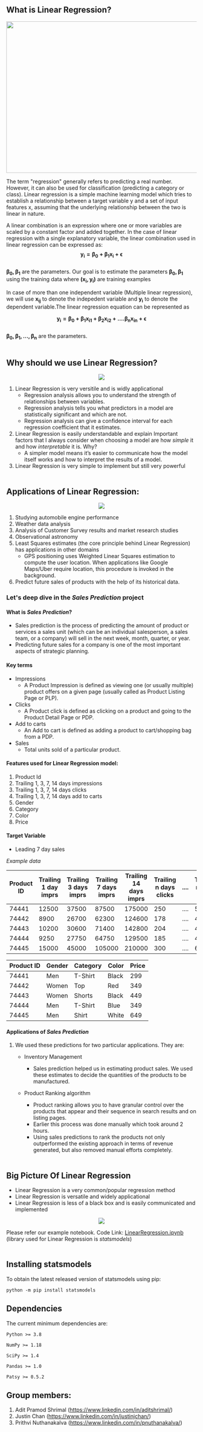 ## What is Linear Regression?

<center><img src='images/slr.png' width="600" height="400" ></center>

The term "regression"  generally refers to predicting a real number. However, it can also be used for classification (predicting a category or class). Linear regression is a simple machine learning model which tries to establish a relationship between a target variable y and a set of input features x, assuming that the underlying relationship between the two is linear in nature.

A linear combination is an expression where one or more variables are scaled by a constant factor and added together. 
In the case of linear regression with a single explanatory variable, the linear combination used in linear regression can be expressed as:
    $$\mathbf{y_{i} = \beta_0 + \beta_1 x_i + \epsilon}$$   
    $\mathbf{\beta_0,\beta_1}$ are the parameters. Our goal is to estimate the parameters
    $\mathbf{\beta_0,\beta_1}$ using the training data where $\mathbf{(x_i, y_i)}$ are training examples

In case of more than one independent variable (Multiple linear regression), we will use $\mathbf{x_{ij}}$ to denote the indepedent variable and $\mathbf{y_{i}}$ to denote the dependent variable.The linear regression equation can be represented as

$$\mathbf{y_{i} = \beta_0 + \beta_1 x_{i1} + \beta_2 x_{i2} + .... \beta_n  x_{in} + \epsilon}$$  
$\mathbf{\beta_0,\beta_1,...,\beta_n}$ are the parameters.
<br><br>
## Why should we use Linear Regression?

<center><img src='images/why.png'></center>

1. Linear Regression is very versitile and is widly applicational
    - Regression analysis allows you to understand the strength of relationships between variables.
    - Regression analysis tells you what predictors in a model are statistically significant and which are not. 
    - Regression analysis can give a confidence interval for each regression coefficient that it estimates.
2. Linear Regression is easily understandable and explain
    Important factors that I always consider when choosing a model are how *simple* it and how *interpretable* it is. Why?
    - A simpler model means it’s easier to communicate how the model itself works and how to interpret the results of a model.
3. Linear Regression is very simple to implement but still very powerful
<br><br>
## Applications of Linear Regression:

<center><img src='images/apply.png'></center>

1. Studying automobile engine performance
2. Weather data analysis
3. Analysis of Customer Survey results and market research studies
4. Observational astronomy
5. Least Squares estimates (the core principle behind Linear Regression) has applications in other domains
    - GPS positioning uses Weighted Linear Squares estimation to compute the user location. When applications like Google Maps/Uber require location, this procedure is invoked in the background.
6. Predict future sales of products with the help of its historical data.

### Let's deep dive in the *Sales Prediction* project

#### What is *Sales Prediction*?

- Sales prediction is the process of predicting the amount of product or services a sales unit (which can be an individual salesperson, a sales team, or a company) will sell in the next week, month, quarter, or year. 
- Predicting future sales for a company is one of the most important aspects of strategic planning.

#### Key terms
- Impressions
    - A Product Impression is defined as viewing one (or usually multiple) product offers on a given page (usually called as Product Listing Page or PLP).
- Clicks
    - A Product click is defined as clicking on a product and going to the Product Detail Page or PDP.
- Add to carts
    - An Add to cart is defined as adding a product to cart/shopping bag from a PDP.
- Sales
    - Total units sold of a particular product.
    
#### Features used for Linear Regression model:
1. Product Id
2. Trailing 1, 3, 7, 14 days impressions
3. Trailing 1, 3, 7, 14 days clicks
4. Trailing 1, 3, 7, 14 days add to carts
5. Gender
6. Category
7. Color
8. Price

#### Target Variable
- Leading 7 day sales

*Example data*

| Product ID | Trailing 1 day imprs | Trailing 3 days imprs | Trailing 7 days imprs | Trailing 14 days imprs | Trailing n days clicks | .... | Trailing n days a2cs | .... | Leading n days sales |
|------------|----------------------|-----------------------|-----------------------|------------------------|------------------------|------|----------------------|------|----------------------|
| 74441      | 12500                | 37500                 | 87500                 | 175000                 | 250                    | .... | 5                    | .... | 1                    |
| 74442      | 8900                 | 26700                 | 62300                 | 124600                 | 178                    | .... | 4                    | .... | 1                    |
| 74443      | 10200                | 30600                 | 71400                 | 142800                 | 204                    | .... | 4                    | .... | 1                    |
| 74444      | 9250                 | 27750                 | 64750                 | 129500                 | 185                    | .... | 4                    | .... | 1                    |
| 74445      | 15000                | 45000                 | 105000                | 210000                 | 300                    | .... | 6                    | .... | 2                    |


| Product ID | Gender | Category | Color | Price |
|------------|--------|----------|-------|-------|
| 74441      | Men    | T-Shirt  | Black | 299   |
| 74442      | Women  | Top      | Red   | 349   |
| 74443      | Women  | Shorts   | Black | 449   |
| 74444      | Men    | T-Shirt  | Blue  | 349   |
| 74445      | Men    | Shirt    | White | 649   |

#### Applications of *Sales Prediction*
1. We used these predictions for two particular applications. They are:
    - Inventory Management
        - Sales prediction helped us in estimating product sales. We used these estimates to decide the quantities of the products to be manufactured.
        
    - Product Ranking algorithm
        - Product ranking allows you to have granular control over the products that appear and their sequence in search results and on listing pages.
        - Earlier this process was done manually which took around 2 hours.
        - Using sales predictions to rank the products not only outperformed the existing approach in terms of revenue generated, but also removed manual efforts completely.
<br><br>
## Big Picture Of Linear Regression
- Linear Regression is a very common/popular regression method
- Linear Regression is versatile and widely applicational
- Linear Regression is less of a black box and is easily communicated and implemented

<center><img src='images/nothanks.png'></center>

Please refer our example notebook. 
Code Link: <a href='https://github.com/ashrimal2/msds610/blob/main/code_demo/LinearRegression.ipynb'>LinearRegression.ipynb</a> (library used for Linear Regression is *statsmodels*)
<br><br>
## Installing statsmodels

To obtain the latest released version of statsmodels using pip:
```
python -m pip install statsmodels
```

## Dependencies
The current minimum dependencies are:
```
Python >= 3.8

NumPy >= 1.18

SciPy >= 1.4

Pandas >= 1.0

Patsy >= 0.5.2
```
## Group members:
1. Adit Pramod Shrimal (https://www.linkedin.com/in/aditshrimal/)
2. Justin Chan (https://www.linkedin.com/in/justinjchan/)
3. Prithvi Nuthanakalva (https://www.linkedin.com/in/pnuthanakalva/)
